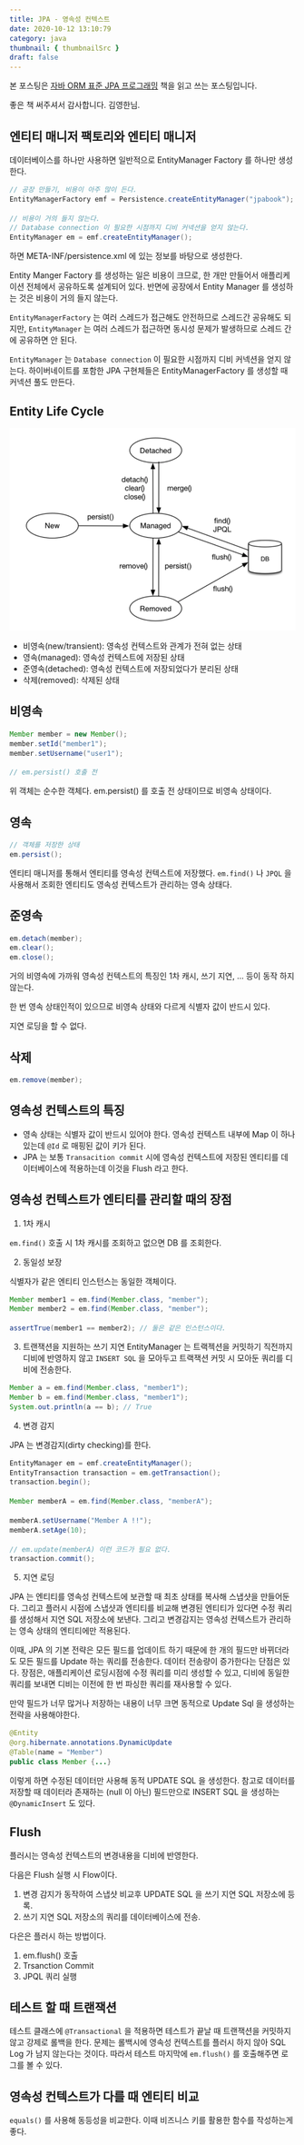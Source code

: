 ```yaml
---
title: JPA - 영속성 컨텍스트
date: 2020-10-12 13:10:79
category: java
thumbnail: { thumbnailSrc }
draft: false
---
```


본 포스팅은 [자바 ORM 표준 JPA 프로그래밍](https://www.aladin.co.kr/shop/wproduct.aspx?itemid=62681446) 책을 읽고 쓰는 포스팅입니다.

좋은 책 써주셔서 감사합니다. 김영한님.

## 엔티티 매니저 팩토리와 엔티티 매니저

데이터베이스를 하나만 사용하면 일반적으로 EntityManager Factory 를 하나만 생성한다.

```java
// 공장 만들기, 비용이 아주 많이 든다.
EntityManagerFactory emf = Persistence.createEntityManager("jpabook");

// 비용이 거의 들지 않는다.
// Database connection 이 필요한 시점까지 디비 커넥션을 얻지 않는다.
EntityManager em = emf.createEntityManager();
```

하면 META-INF/persistence.xml 에 있는 정보를 바탕으로 생성한다.

Entity Manger Factory 를 생성하는 일은 비용이 크므로, 한 개만 만들어서 애플리케이션 전체에서 공유하도록 설계되어 있다. 반면에 공장에서 Entity Manager 를 생성하는 것은 비용이 거의 들지 않는다.

`EntityManagerFactory` 는 여러 스레드가 접근해도 안전하므로 스레드간 공유해도 되지만, `EntityManager` 는 여러 스레드가 접근하면 동시성 문제가 발생하므로 스레드 간에 공유하면 안 된다.

`EntityManager` 는 `Database connection` 이 필요한 시점까지 디비 커넥션을 얻지 않는다.
하이버네이트를 포함한 JPA 구현체들은 EntityManagerFactory 를 생성할 때 커넥션 풀도 만든다.

## Entity Life Cycle

![](./images/persistent_context.png)

- 비영속(new/transient): 영속성 컨텍스트와 관계가 전혀 없는 상태
- 영속(managed): 영속성 컨텍스트에 저장된 상태
- 준영속(detached): 영속성 컨텍스트에 저장되었다가 분리된 상태
- 삭제(removed): 삭제된 상태

## 비영속

```java
Member member = new Member();
member.setId("member1");
member.setUsername("user1");

// em.persist() 호출 전
```

위 객체는 순수한 객체다. em.persist() 를 호출 전 상태이므로 비영속 상태이다.

## 영속

```java
// 객체를 저장한 상태
em.persist();
```

엔티티 매니저를 통해서 엔티티를 영속성 컨텍스트에 저장했다.
`em.find()` 나 `JPQL` 을 사용해서 조회한 엔티티도 영속성 컨텍스트가 관리하는 영속 상태다.

## 준영속

```java
em.detach(member);
em.clear();
em.close();
```

거의 비영속에 가까워 영속성 컨텍스트의 특징인 1차 캐시, 쓰기 지연, ... 등이 동작 하지 않는다.

한 번 영속 상태인적이 있으므로 비영속 상태와 다르게 식별자 값이 반드시 있다.

지연 로딩을 할 수 없다.

## 삭제

```java
em.remove(member);
```

## 영속성 컨텍스트의 특징

- 영속 상태는 식별자 값이 반드시 있어야 한다.
  영속성 컨텍스트 내부에 Map 이 하나 있는데 `@Id` 로 매핑된 값이 키가 된다.
- JPA 는 보통 `Transacition commit` 시에 영속성 컨텍스트에 저장된 엔티티를 데이터베이스에 적용하는데 이것을 Flush 라고 한다.

## 영속성 컨텍스트가 엔티티를 관리할 때의 장점

1. 1차 캐시

`em.find()` 호출 시 1차 캐시를 조회하고 없으면 DB 를 조회한다.

2. 동일성 보장

식별자가 같은 엔티티 인스턴스는 동일한 객체이다.

```java
Member member1 = em.find(Member.class, "member");
Member member2 = em.find(Member.class, "member");

assertTrue(member1 == member2); // 둘은 같은 인스턴스이다.
```

3. 트랜잭션을 지원하는 쓰기 지연
   EntityManager 는 트랙젝션을 커밋하기 직전까지 디비에 반영하지 않고 `INSERT SQL` 을 모아두고 트랙잭션 커밋 시 모아둔 쿼리를 디비에 전송한다.

```java
Member a = em.find(Member.class, "member1");
Member b = em.find(Member.class, "member1");
System.out.println(a == b); // True
```

4. 변경 감지

JPA 는 변경감지(dirty checking)를 한다.

```java
EntityManager em = emf.createEntityManager();
EntityTransaction transaction = em.getTransaction();
transaction.begin();

Member memberA = em.find(Member.class, "memberA");

memberA.setUsername("Member A !!");
memberA.setAge(10);

// em.update(memberA) 이런 코드가 필요 없다.
transaction.commit();
```

5. 지연 로딩

JPA 는 엔티티를 영속성 컨텍스트에 보관할 때 최초 상태를 복사해 스냅샷을 만들어둔다.
그리고 플러시 시점에 스냅샷과 엔티티를 비교해 변경된 엔티티가 있다면 수정 쿼리를 생성해서 지연 SQL 저장소에 보낸다. 그리고 변경감지는 영속성 컨텍스트가 관리하는 영속 상태의 엔티티에만 적용된다.

이때, JPA 의 기본 전략은 모든 필드를 업데이트 하기 때문에 한 개의 필드만 바뀌더라도 모든 필드를 Update 하는 쿼리를 전송한다. 데이터 전송량이 증가한다는 단점은 있다. 장점은, 애플리케이션 로딩시점에 수정 쿼리를 미리 생성할 수 있고, 디비에 동일한 쿼리를 보내면 디비는 이전에 한 번 파싱한 쿼리를 재사용할 수 있다.

만약 필드가 너무 많거나 저장하는 내용이 너무 크면 동적으로 Update Sql 을 생성하는 전략을 사용해야한다.

```java
@Entity
@org.hibernate.annotations.DynamicUpdate
@Table(name = "Member")
public class Member {...}
```

이렇게 하면 수정된 데이터만 사용해 동적 UPDATE SQL 을 생성한다. 참고로 데이터를 저장할 때 데이터라 존재하는 (null 이 아닌) 필드만으로 INSERT SQL 을 생성하는 `@DynamicInsert` 도 있다.

## Flush

플러시는 영속성 컨텍스트의 변경내용을 디비에 반영한다.

다음은 Flush 실행 시 Flow이다.

1. 변경 감지가 동작하여 스냅샷 비교후 UPDATE SQL 을 쓰기 지연 SQL 저장소에 등록.
2. 쓰기 지연 SQL 저장소의 쿼리를 데이터베이스에 전송.

다은은 플러시 하는 방법이다.

1. em.flush() 호출
2. Trsanction Commit
3. JPQL 쿼리 실행

## 테스트 할 때 트랜잭션

테스트 클래스에 `@Transactional` 을 적용하면 테스트가 끝날 때 트랜잭션을 커밋하지 않고 강제로 롤백을 한다. 문제는 롤백시에 영속성 컨텍스트를 플러시 하지 않아 SQL Log 가 남지 않는다는 것이다. 따라서 테스트 마지막에 `em.flush()` 를 호출해주면 로그를 볼 수 있다.

## 영속성 컨텍스트가 다를 때 엔티티 비교

`equals()` 를 사용해 동등성을 비교한다. 이때 비즈니스 키를 활용한 함수를 작성하는게 좋다.
